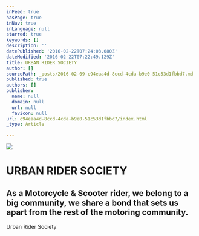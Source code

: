 ```yaml
---
inFeed: true
hasPage: true
inNav: true
inLanguage: null
starred: true
keywords: []
description: ''
datePublished: '2016-02-22T07:24:03.080Z'
dateModified: '2016-02-22T07:22:49.129Z'
title: URBAN RIDER SOCIETY
author: []
sourcePath: _posts/2016-02-09-c94eaa4d-8ccd-4cda-b9e0-51c53d1fbbd7.md
published: true
authors: []
publisher:
  name: null
  domain: null
  url: null
  favicon: null
url: c94eaa4d-8ccd-4cda-b9e0-51c53d1fbbd7/index.html
_type: Article

---
```

![](https://the-grid-user-content.s3-us-west-2.amazonaws.com/fd135623-d39c-4c7e-b7d6-8f8b1e0889c7.png)

# URBAN RIDER SOCIETY

## As a Motorcycle & Scooter rider, we belong to a big community, we share a bond that sets us apart from the rest of the motoring community.

Urban Rider Society
